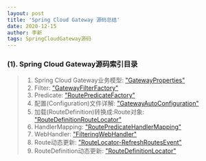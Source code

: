 ```yaml
---
layout: post
title: 'Spring Cloud Gateway 源码总结'
date: 2020-12-15
author: 李新
tags: SpringCloudGateway源码
---
```


### (1). Spring Cloud Gateway源码索引目录
> 1. Spring Cloud Gateway业务模型: ["GatewayProperties"](https://www.lixin.help/2020/12/16/SpringCloud-Gateway-Source-GatewayProperties.html)
> 2. Filter: ["GatewayFilterFactory"](https://www.lixin.help/2020/12/16/SpringCloud-Gateway-Source-GatewayFilterFactory.html)
> 3. Predicate: ["RoutePredicateFactory"](https://www.lixin.help/2020/12/16/SpringCloud-Gateway-Source-RoutePredicateFactory.html)
> 4. 配置(Configuration)文件详解: ["GatewayAutoConfiguration"](https://www.lixin.help/2020/12/16/SpringCloud-Gateway-Source-GatewayAutoConfiguration.html)
> 5. 加载(RouteDefinition)转换成:Route对象: ["RouteDefinitionRouteLocator"](https://www.lixin.help/2020/12/16/SpringCloud-Gateway-Source-RouteLocator.html)
> 6. HandlerMapping: ["RoutePredicateHandlerMapping"](https://www.lixin.help/2020/12/16/SpringCloud-Gateway-Source-RoutePredicateHandlerMapping.html)
> 7. WebHandler: ["FilteringWebHandler"](https://www.lixin.help/2020/12/16/SpringCloud-Gateway-Source-FilteringWebHandler.html)
> 8. Route动态更新: ["RouteLocator-RefreshRoutesEvent"](https://www.lixin.help/2020/12/16/SpringCloud-Gateway-Source-RefreshRoutesEvent.html)
> 9. RouteDefinition动态更新: ["RouteDefinitionLocator"](https://www.lixin.help/2020/12/16/SpringCloud-Gateway-Source-RouteDefinitionLocator.html)